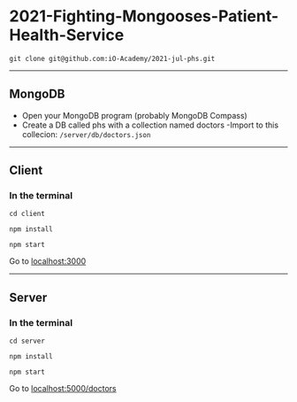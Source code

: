 # 2021-Fighting-Mongooses-Patient-Health-Service

`git clone git@github.com:iO-Academy/2021-jul-phs.git`

---
## MongoDB
- Open your MongoDB program (probably MongoDB Compass)
- Create a DB called phs with a collection named doctors
-Import to this collecion:
`/server/db/doctors.json`
---

## Client

### In the terminal
`cd client`

`npm install`

`npm start`

Go to [localhost:3000](http://localhost:3000)

---
## Server

### In the terminal

`cd server`

`npm install`

`npm start`

Go to [localhost:5000/doctors](http://localhost:5000/doctors)
